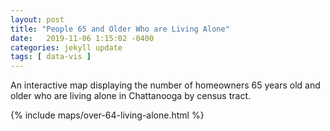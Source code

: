 ```yaml
---
layout: post
title: "People 65 and Older Who are Living Alone"
date:   2019-11-06 1:15:02 -0400
categories: jekyll update
tags: [ data-vis ]
---
```


An interactive map displaying the number of homeowners 65 years old and older who are living alone in Chattanooga by census tract.

{% include maps/over-64-living-alone.html %}